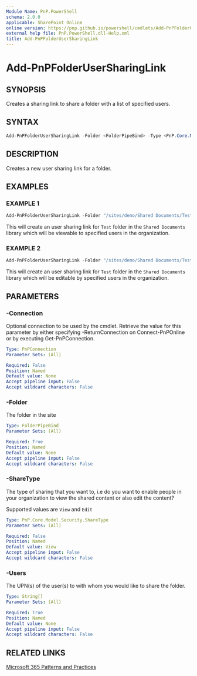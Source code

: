 ```yaml
---
Module Name: PnP.PowerShell
schema: 2.0.0
applicable: SharePoint Online
online version: https://pnp.github.io/powershell/cmdlets/Add-PnPFolderUserSharingLink.html
external help file: PnP.PowerShell.dll-Help.xml
title: Add-PnPFolderUserSharingLink
---
```

  
# Add-PnPFolderUserSharingLink

## SYNOPSIS
Creates a sharing link to share a folder with a list of specified users.

## SYNTAX

```powershell
Add-PnPFolderUserSharingLink -Folder <FolderPipeBind> -Type <PnP.Core.Model.Security.ShareType> -Users <String[]> [-Connection <PnPConnection>] 
```

## DESCRIPTION

Creates a new user sharing link for a folder.

## EXAMPLES

### EXAMPLE 1
```powershell
Add-PnPFolderUserSharingLink -Folder "/sites/demo/Shared Documents/Test" -Users "john@contoso.onmicrosoft.com","jane@contoso.onmicrosoft.com"
```

This will create an user sharing link for `Test` folder in the `Shared Documents` library which will be viewable to specified users in the organization.

### EXAMPLE 2
```powershell
Add-PnPFolderUserSharingLink -Folder "/sites/demo/Shared Documents/Test" -Type Edit -Users "john@contoso.onmicrosoft.com","jane@contoso.onmicrosoft.com"
```

This will create an user sharing link for `Test` folder in the `Shared Documents` library which will be editable by specified users in the organization.

## PARAMETERS

### -Connection
Optional connection to be used by the cmdlet. Retrieve the value for this parameter by either specifying -ReturnConnection on Connect-PnPOnline or by executing Get-PnPConnection.

```yaml
Type: PnPConnection
Parameter Sets: (All)

Required: False
Position: Named
Default value: None
Accept pipeline input: False
Accept wildcard characters: False
```

### -Folder
The folder in the site

```yaml
Type: FolderPipeBind
Parameter Sets: (All)

Required: True
Position: Named
Default value: None
Accept pipeline input: False
Accept wildcard characters: False
```

### -ShareType
The type of sharing that you want to, i.e do you want to enable people in your organization to view the shared content or also edit the content?

Supported values are `View` and `Edit`

```yaml
Type: PnP.Core.Model.Security.ShareType
Parameter Sets: (All)

Required: False
Position: Named
Default value: View
Accept pipeline input: False
Accept wildcard characters: False
```

### -Users
The UPN(s) of the user(s) to with whom you would like to share the folder.

```yaml
Type: String[]
Parameter Sets: (All)

Required: True
Position: Named
Default value: None
Accept pipeline input: False
Accept wildcard characters: False
```

## RELATED LINKS

[Microsoft 365 Patterns and Practices](https://aka.ms/m365pnp)
